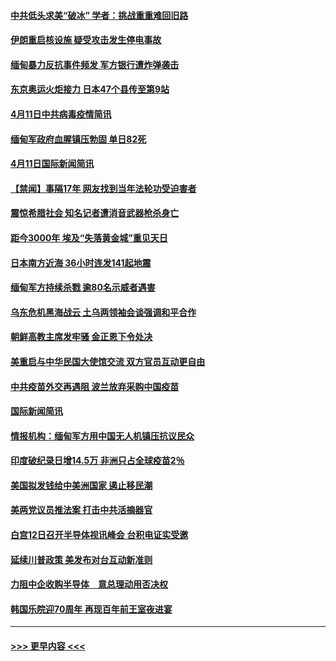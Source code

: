 #### [中共低头求美“破冰” 学者：挑战重重难回旧路](../pages/prog202/a103094153.md?t=04121402) 
#### [伊朗重启核设施 疑受攻击发生停电事故](../pages/prog202/a103094103.md?t=04121402) 
#### [缅甸暴力反抗事件频发 军方银行遭炸弹袭击](../pages/prog202/a103093973.md?t=04121402) 
#### [东京奥运火炬接力 日本47个县传至第9站](../pages/prog202/a103093984.md?t=04121402) 
#### [4月11日中共病毒疫情简讯](../pages/prog202/a103093916.md?t=04121402) 
#### [缅甸军政府血腥镇压勃固 单日82死](../pages/prog202/a103093910.md?t=04121402) 
#### [4月11日国际新闻简讯](../pages/prog202/a103093892.md?t=04121402) 
#### [【禁闻】事隔17年 网友找到当年法轮功受迫害者](../pages/prog202/a103093874.md?t=04121402) 
#### [震惊希腊社会 知名记者遭消音武器枪杀身亡](../pages/prog202/a103093832.md?t=04121402) 
#### [距今3000年 埃及“失落黄金城”重见天日](../pages/prog202/a103093805.md?t=04121402) 
#### [日本南方近海 36小时连发141起地震](../pages/prog202/a103093794.md?t=04121402) 
#### [缅甸军方持续杀戮 逾80名示威者遇害](../pages/prog202/a103093692.md?t=04121402) 
#### [乌东危机黑海战云 土乌两领袖会谈强调和平合作](../pages/prog202/a103093649.md?t=04121402) 
#### [朝鲜高教主席发牢骚 金正恩下令处决](../pages/prog202/a103093618.md?t=04121402) 
#### [美重启与中华民国大使馆交流 双方官员互动更自由](../pages/prog202/a103093585.md?t=04121402) 
#### [中共疫苗外交再遇阻 波兰放弃采购中国疫苗](../pages/prog202/a103093534.md?t=04121402) 
#### [国际新闻简讯](../pages/prog202/a103093502.md?t=04121402) 
#### [情报机构：缅甸军方用中国无人机镇压抗议民众](../pages/prog202/a103093454.md?t=04121402) 
#### [印度破纪录日增14.5万 非洲只占全球疫苗2％](../pages/prog202/a103093389.md?t=04121402) 
#### [美国拟发钱给中美洲国家 遏止移民潮](../pages/prog202/a103093379.md?t=04121402) 
#### [美两党议员推法案 打击中共活摘器官](../pages/prog202/a103093362.md?t=04121402) 
#### [白宫12日召开半导体视讯峰会 台积电证实受邀](../pages/prog202/a103093359.md?t=04121402) 
#### [延续川普政策 美发布对台互动新准则](../pages/prog202/a103093364.md?t=04121402) 
#### [力阻中企收购半导体　意总理动用否决权](../pages/prog202/a103093352.md?t=04121402) 
#### [韩国乐院迎70周年 再现百年前王室夜进宴](../pages/prog202/a103093339.md?t=04121402) 

----
#### [ >>> 更早内容 <<< ](../indexes/prog202-earlier.md)
